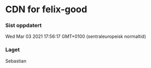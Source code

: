 
# CDN for felix-good

### Sist oppdatert 
Wed Mar 03 2021 17:56:17 GMT+0100 (sentraleuropeisk normaltid)
### Laget 
Sebastian
